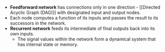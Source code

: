 - **Feedforward network** has connections only in one direction - [[Directed Acyclic Graph (DAG)]] with designated input and output nodes.
- Each node computes a function of its inputs and passes the result to its successors in the network.
- **Recurrent network** feeds its intermediate of final outputs back into its own inputs.
	- The signal values within the network form a dynamical system that has internal state or memory.